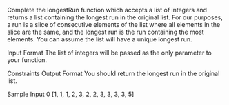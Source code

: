 Complete the longestRun function which accepts a list of integers and returns a list containing the longest run in the original list. For our purposes, a run is a slice of consecutive elements of the list where all elements in the slice are the same, and the longest run is the run containing the most elements. You can assume the list will have a unique longest run.

Input Format
The list of integers will be passed as the only parameter to your function.

Constraints
Output Format
You should return the longest run in the original list.

Sample Input 0
[1, 1, 1, 2, 3, 2, 2, 3, 3, 3, 3, 5]
 